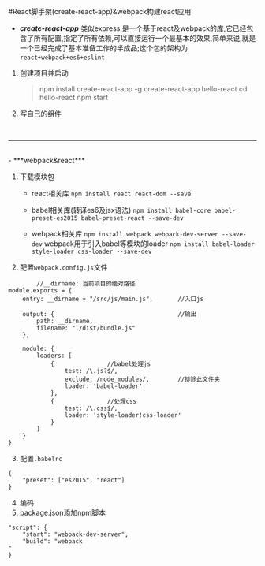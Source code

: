 #React脚手架(create-react-app)&webpack构建react应用

- ***create-react-app***
类似express,是一个基于react及webpack的库,它已经包含了所有配置,指定了所有依赖,可以直接运行一个最基本的效果,简单来说,就是一个已经完成了基本准备工作的半成品;这个包的架构为`react+webpack+es6+eslint`

1. 创建项目并启动
	>npm install create-react-app -g
	>create-react-app hello-react
	>cd hello-react
	>npm start

2. 写自己的组件

<br>

---
<br>
- ***webpack&react***

1. 下载模块包
	- react相关库
	`npm install react react-dom --save`
	- babel相关库(转译es6及jsx语法)
	`npm install babel-core babel-preset-es2015 babel-preset-react --save-dev`
	
	- webpack相关库
	`npm install webpack webpack-dev-server --save-dev`
	webpack用于引入babel等模块的loader
	`npm install babel-loader style-loader css-loader --save-dev`

2. 配置`webpack.config.js`文件
```
		//__dirname: 当前项目的绝对路径
module.exports = {			
	entry: __dirname + "/src/js/main.js",    	//入口js
				
	output: {									//输出
		path: __dirname,
		filename: "./dist/bundle.js"
	},
	
	module: {
		loaders: [			
			{				//babel处理js
				test: /\.js?$/,
				exclude: /node_modules/, 		//排除此文件夹
				loader: 'babel-loader'
			},		
			{				//处理css
				test: /\.css$/,
				loader: 'style-loader!css-loader'
			}
		]
	}
}
```
3. 配置`.babelrc`
```
{
	"preset": ["es2015", "react"]
}
```
4. 编码
5. package.json添加npm脚本
```
"script": {
	"start": "webpack-dev-server",
	"build": "webpack
"
}
```

